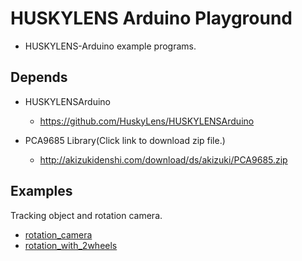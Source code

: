 # HUSKYLENS Arduino Playground

- HUSKYLENS-Arduino example programs.

## Depends

- HUSKYLENSArduino
  - https://github.com/HuskyLens/HUSKYLENSArduino

- PCA9685 Library(Click link to download zip file.)
  - http://akizukidenshi.com/download/ds/akizuki/PCA9685.zip



## Examples

Tracking object and rotation camera.

- [rotation_camera](https://github.com/Ar-Ray-code/huskylens_arduino_playground/tree/main/rotation_camera)
- [rotation_with_2wheels](https://github.com/Ar-Ray-code/huskylens_arduino_playground/tree/main/rotation_with_2wheels)

